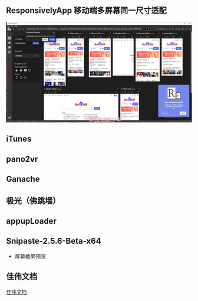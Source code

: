 <!--
 * @Author: lcz
 * @Date: 2022-02-21 14:28:19
 * @LastEditTime: 2022-03-07 22:39:18
 * @LastEditors: Please set LastEditors
 * @Description: 打开koroFileHeader查看配置 进行设置: https://github.com/OBKoro1/koro1FileHeader/wiki/%E9%85%8D%E7%BD%AE
 * @FilePath: \lcz_document\docs\Plaything\client.md
-->
## ResponsivelyApp 移动端多屏幕同一尺寸适配
![预览效果](../assets/plaything/ResponsivelyApp.png)

## iTunes


## pano2vr

## Ganache

## 极光（佛跳墙）

## appupLoader

## Snipaste-2.5.6-Beta-x64
* 屏幕截屏预览

## 佳伟文档
[佳伟文档](https://www.coderljw.ga/)